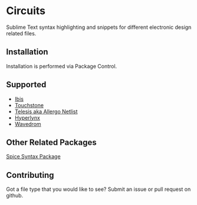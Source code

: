 # Circuits

Sublime Text syntax highlighting and snippets for different electronic design related files.  


## Installation
Installation is performed via Package Control.

## Supported
- [Ibis](https://ibis.org/)
- [Touchstone](https://ibis.org/)
- [Telesis aka Allergo Netlist](https://www.cadence.com/)
- [Hyperlynx](https://www.mentor.com/pcb/hyperlynx/)
- [Wavedrom](https://wavedrom.com/)

## Other Related Packages
[Spice Syntax Package](https://github.com/leoheck/sublime-spice)

## Contributing
Got a file type that you would like to see?  Submit an issue or pull request on github.
